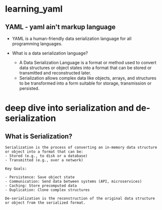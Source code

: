 # learning_yaml

## YAML - yaml ain't markup language

- YAML is a human-friendly data serialization language for all programming languages.

- What is a data serialization language?
    - A Data Serialization Language is a format or method used to convert data structures or object states into a format that can be stored or transmitted and reconstructed later.
    - Serialization allows complex data like objects, arrays, and structures to be transformed into a form suitable for storage, transmission or persisted.
# deep dive into serialization and de-serialization

## What is Serialization?
    Serialization is the process of converting an in-memory data structure or object into a format that can be:
    - Stored (e.g., to disk or a database)
    - Transmitted (e.g., over a network)

    Key Goals:

    - Persistence: Save object state
    - Communication: Send data between systems (API, microservices)
    - Caching: Store precomputed data
    - Duplication: Clone complex structures

    De-serialization is the reconstruction of the original data structure or object from the serialized format.




